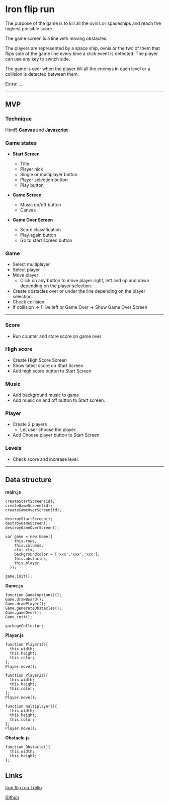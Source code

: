 # Iron flip run

The purpose of the game is to kill all the ovnis or spaceships and reach the highest possible score.

The game screen is a line with moving obstacles.

The players are represented by a space ship, ovnis or the two of them that flips side of the game line every time a click event is detected.
The player can use any key to switch side.

The game is over when the player kill all the enemys in each level or a collision is detected between them.

Extra: …

* * *

## MVP
### Technique
Html5 __Canvas__ and __Javascript__

### Game states
* __Start Screen__

  * Title
  * Player nick
  * Single or multiplayer button
  * Player selection button
  * Play button

* __Game Screen__
  * Music on/off button
  * Canvas

* __Game Over Screen__

  * Score classification
  * Play again button
  * Go to start screen button

### Game

* Select multiplayer
* Select player
* Move player
  * Click on any button to move player right, left and up and down depending on the player selection.
* Create obstacles over or under the line depending on the player selection.
* Check collision
* If collision -> 1 live left or Game Over -> Show Game Over Screen

* * *

### Score
* Run counter and store score on game over
### High score
* Create High Score Screen
* Show latest score on Start Screen
* Add high score button to Start Screen
### Music
* Add background music to game
* Add music on and off button to Start screen.
### Player
* Create 2 players
  * Let user choose the player.
* Add Choose player button to Start Screen

### Levels
* Check score and increase level.

* * *

## Data structure

__main.js__

````
createStartScreen(id);
createGameScreen(id);
createGameOverScreen(id);

destroyStartScreen();
destroyGameScreen();
destroyGameOverScreen();

var game = new Game({
    this.rows,
    this.columns,
    ctx: ctx,
    backgroundcolor = ['xxx','xxx','xxx'],
    this.obstacles,
    this.player
  });

game.init();

````
__Game.js__

````
function Game(options){};
Game.drawBoard();
Game.drawPlayer();
Game.generateObstacles();
Game.gameOver();
Game.init();

garbageCollector;
````

__Player.js__

````
function Player1(){
  this.width;
  this.height;
  this.color;
};
Player.move();

function Player2(){
  this.width;
  this.height;
  this.color;
};
Player.move();

function multiplayer(){
  this.width;
  this.height;
  this.color;
};
Player.move();
````


__Obstacle.js__

````
function Obstacle(){
  this.width;
  this.height;
};
````

## Links
[Iron flip run Trello](https://)

[Github](https://)
